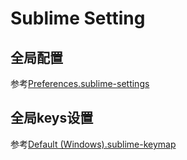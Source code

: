 # Sublime Setting

## 全局配置

参考[Preferences.sublime-settings](./config/Preferences.sublime-settings "Preferences.sublime-settings")

## 全局keys设置

参考[Default (Windows).sublime-keymap](./config/Default%20(Windows).sublime-keymap "Default \(Windows\).sublime-keymap")
